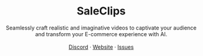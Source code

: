 <p align="center">
	<h1 align="center"><b>SaleClips</b></h1>
<p align="center">
    Seamlessly craft realistic and imaginative videos to captivate your audience and transform your E-commerce experience with AI.
    <br />
    <br />
    <a href="https://discord.gg/94yQFnjW">Discord</a>
    ·
    <a href="https://saleclips.ai">Website</a>
    ·
    <a href="https://github.com/SaleClips/saleclips/issues">Issues</a>
  </p>
</p>
